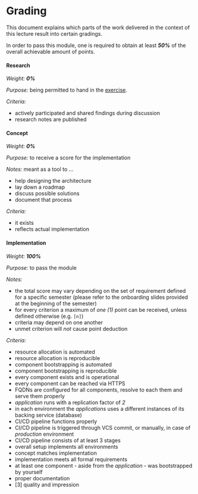 Grading
=======


This document explains which parts of the work delivered in the context of this lecture result into certain gradings.

In order to pass this module, one is required to obtain at least _**50%**_ of the overall achievable amount of points.


#### Research

_Weight: **0%**_

*Purpose:* being permitted to hand in the [exercise](./exercise.md). 

*Criteria:*

* actively participated and shared findings during discussion 
* research notes are published


#### Concept

_Weight: **0%**_

*Purpose:* to receive a score for the implementation
 
*Notes:*  meant as a tool to ...

* help designing the architecture
* lay down a roadmap
* discuss possible solutions
* document that process

*Criteria:*

* it exists
* reflects actual implementation


#### Implementation

_Weight: **100%**_

*Purpose:* to pass the module

*Notes:*

* the total score may vary depending on the set of requirement defined for a specific semester (please refer to the
  onboarding slides provided at the beginning of the semester)
* for every criterion a maximum of *one (1)* point can be received, unless defined otherwise (e.g. `[n]`)  
* criteria may depend on one another
* unmet criterion will *not* cause point deduction

*Criteria:* 

* resource allocation is automated
* resource allocation is reproducible
* component bootstrapping is automated
* component bootstrapping is reproducible
* every component exists and is operational
* every component can be reached via HTTPS
* FQDNs are configured for all components, resolve to each them and serve them properly 
* *application* runs with a replication factor of *2*
* in each environment the *applications* uses a different instances of its backing service (database)
* CI/CD pipeline functions properly
* CI/CD pipeline is triggered through VCS commit, or manually, in case of *production* environment  
* CI/CD pipeline consists of at least 3 stages
* overall setup implements all environments
* concept matches implementation
* implementation meets all formal requirements
* at least one component - aside from the *application* - was bootstrapped by yourself  
* proper documentation
* [3] quality and impression
